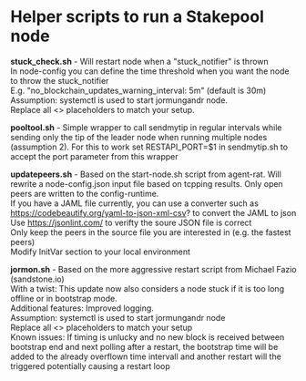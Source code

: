# Helper scripts to run a Stakepool node

**stuck_check.sh** - Will restart node when a "stuck_notifier" is thrown\
                 In node-config you can define the time threshold when you want the node to throw the stuck_notifier\
                 E.g. "no_blockchain_updates_warning_interval: 5m" (default is 30m)
                 Assumption: systemctl is used to start jormungandr node.\
                 Replace all <> placeholders to match your setup.
                 
**pooltool.sh** - Simple wrapper to call sendmytip in regular intervals while sending only the tip of the leader node when running multiple nodes (assumption 2). For this to work set RESTAPI_PORT=$1 in sendmytip.sh to accept the port parameter from this wrapper                
            
**updatepeers.sh** - Based on the start-node.sh script from agent-rat. Will rewrite a node-config.json input file based on tcpping results. Only open peers are written to the config-runtime.\
               If you have a JAML file currently, you can use a converter such as https://codebeautify.org/yaml-to-json-xml-csv? to convert the JAML to json\
              Use https://jsonlint.com/ to verifty the soure JSON file is correct\
              Only keep the peers in the source file you are interested in (e.g. the fastest peers)\
              Modify InitVar section to your local environment
              
**jormon.sh** - Based on the more aggressive restart script from Michael Fazio (sandstone.io)\
            With a twist: This update now also considers a node stuck if it is too long offline or in bootstrap mode.\
            Additional features: Improved logging.\
            Assumption: systemctl is used to start jormungandr node\
            Replace all <> placeholders to match your setup\
            Known issues: If timing is unlucky and no new block is received between bootstrap end and next polling after a restart, the bootstrap time will be added to the already overflown time intervall and another restart will the triggered potentially causing a restart loop
